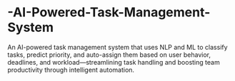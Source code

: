 # -AI-Powered-Task-Management-System
An AI-powered task management system that uses NLP and ML to classify tasks, predict priority, and auto-assign them based on user behavior, deadlines, and workload—streamlining task handling and boosting team productivity through intelligent automation.
